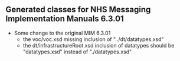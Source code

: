 ﻿## Generated classes for NHS Messaging Implementation Manuals 6.3.01
- Some change to the original MIM 6.3.01
  - the voc/voc.xsd missing inclusion of "../dt/datatypes.xsd"
  - the dt/infrastructureRoot.xsd inclusion of datatypes should be "datatypes.xsd" instead of "./datatypes.xsd"